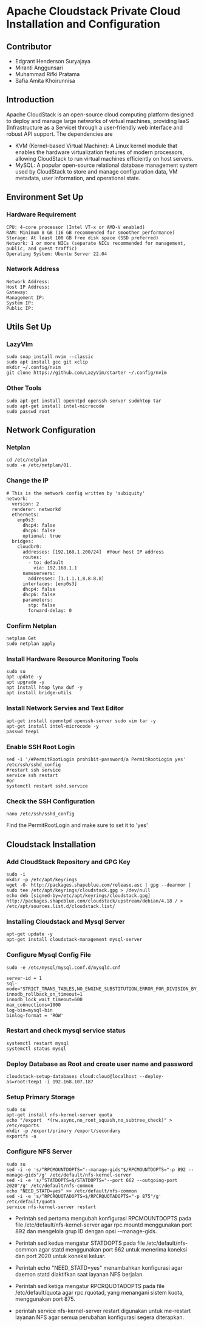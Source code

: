 # Apache Cloudstack Private Cloud Installation and Configuration
## Contributor
- Edgrant Henderson Suryajaya
- Miranti Anggunsari
- Muhammad Rifki Pratama
- Safia Amita Khoirunnisa

## Introduction
Apache CloudStack is an open-source cloud computing platform designed to deploy and manage large networks of virtual machines, providing IaaS (Infrastructure as a Service) through a user-friendly web interface and robust API support. The dependencies are
- KVM (Kernel-based Virtual Machine): A Linux kernel module that enables the hardware virtualization features of modern processors, allowing CloudStack to run virtual machines efficiently on host servers.
- MySQL: A popular open-source relational database management system used by CloudStack to store and manage configuration data, VM metadata, user information, and operational state.

## Environment Set Up
### Hardware Requirement
```
CPU: 4-core processor (Intel VT-x or AMD-V enabled)
RAM: Minimum 8 GB (16 GB recommended for smoother performance)
Storage: At least 100 GB free disk space (SSD preferred)
Network: 1 or more NICs (separate NICs recommended for management, public, and guest traffic)
Operating System: Ubuntu Server 22.04
```
### Network Address

```
Network Address:
Host IP Address:
Gateway:
Management IP:
System IP:
Public IP:
```
## Utils Set Up
### LazyVIm
```
sudo snap install nvim --classic
sudo apt install gcc git xclip
mkdir ~/.config/nvim
git clone https://github.com/LazyVim/starter ~/.config/nvim
```
### Other Tools
```
sudo apt-get install openntpd openssh-server sudohtop tar
sudo apt-get install intel-microcode
sudo passwd root

```
## Network Configuration
### Netplan
```
cd /etc/netplan
sudo -e /etc/netplan/01.
```
### Change the IP
```
# This is the network config written by 'subiquity'
network:
  version: 2
  renderer: networkd
  ethernets:
    enp0s3:
      dhcp4: false
      dhcp6: false
      optional: true
  bridges:
    cloudbr0:
      addresses: [192.168.1.200/24]  #Your host IP address
      routes:
        - to: default
          via: 192.168.1.1
      nameservers:
        addresses: [1.1.1.1,8.8.8.8]
      interfaces: [enp0s3]
      dhcp4: false
      dhcp6: false
      parameters:
        stp: false
        forward-delay: 0
```
### Confirm Netplan
```
netplan Get
sudo netplan apply
```
### Install Hardware Resource Monitoring Tools
```
sudo su
apt update -y
apt upgrade -y
apt install htop lynx duf -y
apt install bridge-utils
```
### Install Network Servies and Text Editor
```
apt-get install openntpd openssh-server sudo vim tar -y
apt-get install intel-microcode -y
passwd teep1
```
### Enable SSH Root Login
```
sed -i '/#PermitRootLogin prohibit-password/a PermitRootLogin yes' /etc/ssh/sshd_config
#restart ssh service
service ssh restart
#or
systemctl restart sshd.service
```
### Check the SSH Configuration
```
nano /etc/ssh/sshd_config
```
Find the PermitRootLogin and make sure to set it to 'yes'

## Cloudstack Installation
### Add CloudStack Repository and GPG Key
```
sudo -i
mkdir -p /etc/apt/keyrings
wget -O- http://packages.shapeblue.com/release.asc | gpg --dearmor | sudo tee /etc/apt/keyrings/cloudstack.gpg > /dev/null
echo deb [signed-by=/etc/apt/keyrings/cloudstack.gpg] http://packages.shapeblue.com/cloudstack/upstream/debian/4.18 / > /etc/apt/sources.list.d/cloudstack.list/
```

### Installing Cloudstack and Mysql Server
```
apt-get update -y
apt-get install cloudstack-management mysql-server
```

### Configure Mysql Config File
```
sudo -e /etc/mysql/mysql.conf.d/mysqld.cnf
```
```
server-id = 1
sql-mode="STRICT_TRANS_TABLES,NO_ENGINE_SUBSTITUTION,ERROR_FOR_DIVISION_BY_ZERO,NO_ZERO_DATE,NO_ZERO_IN_DATE,NO_ENGINE_SUBSTITUTION"
innodb_rollback_on_timeout=1
innodb_lock_wait_timeout=600
max_connections=1000
log-bin=mysql-bin
binlog-format = 'ROW'
```

### Restart and check mysql service status
```
systemctl restart mysql
systemctl status mysql
```

### Deploy Database as Root and create user name and password
```
cloudstack-setup-databases cloud:cloud@localhost --deploy-as=root:teep1 -i 192.168.107.187
```
### Setup Primary Storage
```
sudo su
apt-get install nfs-kernel-server quota
echo "/export  *(rw,async,no_root_squash,no_subtree_check)" > /etc/exports
mkdir -p /export/primary /export/secondary
exportfs -a
```
### Configure NFS Server
```
sudo su
sed -i -e 's/^RPCMOUNTDOPTS="--manage-gids"$/RPCMOUNTDOPTS="-p 892 --manage-gids"/g' /etc/default/nfs-kernel-server
sed -i -e 's/^STATDOPTS=$/STATDOPTS="--port 662 --outgoing-port 2020"/g' /etc/default/nfs-common
echo "NEED_STATD=yes" >> /etc/default/nfs-common
sed -i -e 's/^RPCRQUOTADOPTS=$/RPCRQUOTADOPTS="-p 875"/g' /etc/default/quota
service nfs-kernel-server restart
```

- Perintah sed pertama mengubah konfigurasi RPCMOUNTDOPTS pada file /etc/default/nfs-kernel-server agar rpc.mountd menggunakan port 892 dan mengelola grup ID dengan opsi --manage-gids.

- Perintah sed kedua mengatur STATDOPTS pada file /etc/default/nfs-common agar statd menggunakan port 662 untuk menerima koneksi dan port 2020 untuk koneksi keluar.

- Perintah echo "NEED_STATD=yes" menambahkan konfigurasi agar daemon statd diaktifkan saat layanan NFS berjalan.

- Perintah sed ketiga mengatur RPCRQUOTADOPTS pada file /etc/default/quota agar rpc.rquotad, yang menangani sistem kuota, menggunakan port 875.

- perintah service nfs-kernel-server restart digunakan untuk me-restart layanan NFS agar semua perubahan konfigurasi segera diterapkan.
